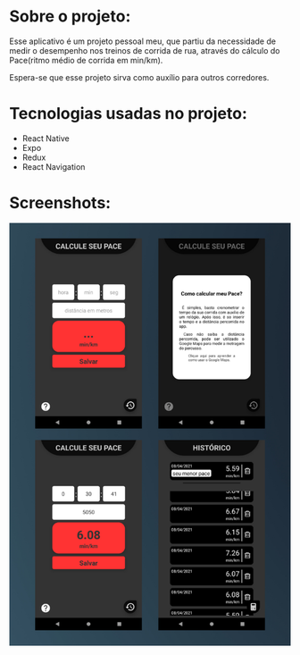 # Sobre o projeto:
Esse aplicativo é um projeto pessoal meu, que partiu da necessidade de medir o desempenho nos treinos de corrida de rua, através do cálculo do Pace(ritmo médio de corrida em min/km). 

Espera-se que esse projeto sirva como auxílio para outros corredores.

# Tecnologias usadas no projeto:

- React Native
- Expo
- Redux
- React Navigation

# Screenshots:

<div align="center">
    <img src="/demo/screenshots .png">
</div>
